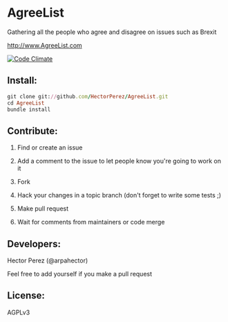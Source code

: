 AgreeList
=============
Gathering all the people who agree and disagree on issues such as Brexit

http://www.AgreeList.com

[![Code Climate](https://codeclimate.com/github/HectorPerez/AgreeList/badges/gpa.svg)](https://codeclimate.com/github/HectorPerez/AgreeList)

Install:
-------
```ruby
git clone git://github.com/HectorPerez/AgreeList.git
cd AgreeList
bundle install
```

Contribute:
--------
1. Find or create an issue

2. Add a comment to the issue to let people know you're going to work on it

3. Fork

4. Hack your changes in a topic branch (don't forget to write some tests ;)

5. Make pull request

6. Wait for comments from maintainers or code merge

Developers:
-------
Hector Perez (@arpahector)

Feel free to add yourself if you make a pull request

License:
-------
AGPLv3
